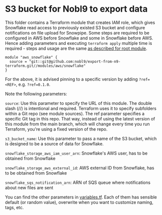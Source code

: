 # S3 bucket for Nobl9 to export data

This folder contains a Terraform module that creates IAM role, which gives Snowflake read access to previously existed
S3 bucket and configure notifications on file upload for Snowpipe. Some steps are required to be configured in AWS
before Snowflake and some in Snowflake before AWS. Hence adding parameters and executing `terraform apply` multiple time
is required - steps and usage are the same [as described for root module](../../../README.md###Snowflake).

```hcl
module "aws_snowflake" {
  source = "git::git@github.com:nobl9/export-from-n9-terraform.git//modules/aws/snowflake"
}
```

For the above, it is advised pinning to a specific version by adding `?ref=<REF>`, e.g. `?ref=0.1.0`.

Note the following parameters:

`source`: Use this parameter to specify the URL of this module. The double slash (//) is intentional and required.
Terraform uses it to specify subfolders within a Git repo (see module sources). The ref parameter specifies a specific
Git tag in this repo. That way, instead of using the latest version of this module from the main branch, which will
change every time you run Terraform, you're using a fixed version of the repo.

`s3_bucket_name`: Use this parameter to pass a name of the S3 bucket, which is designed to be a source of data for Snowflake.

`snowflake_storage_aws_iam_user_arn`: Snowflake's AWS user, has to be obtained from Snowflake

`snowflake_storage_aws_external_id`: AWS external ID from Snowflake, has to be obtained from Snowflake

`snowflake_sqs_notification_arn`: ARN of SQS queue where notifications about new files are sent

You can find the other parameters in [variables.tf](./variables.tf). Each of them has sensible default (or random value),
overwrite when you want to customize naming, tags, etc.
